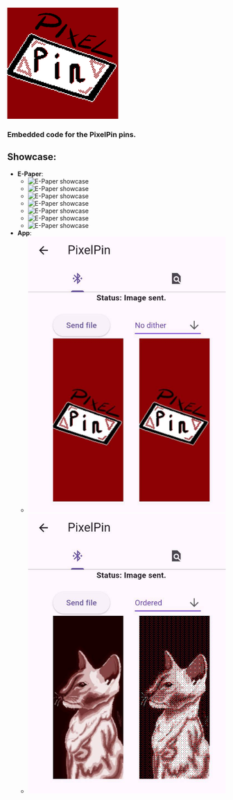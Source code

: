 ![Logo icon](docs/icon.png "Logo icon")

### Embedded code for the PixelPin pins.

## Showcase:
* **E-Paper**:
    * ![E-Paper showcase](docs/epd1.jpg "E-Paper showcase")
    * ![E-Paper showcase](docs/epd2.jpg "E-Paper showcase")
    * ![E-Paper showcase](docs/epd3.jpg "E-Paper showcase")
    * ![E-Paper showcase](docs/epd4.jpg "E-Paper showcase")
    * ![E-Paper showcase](docs/epd5.jpg "E-Paper showcase")
    * ![E-Paper showcase](docs/epd6.jpg "E-Paper showcase")
    * ![E-Paper showcase](docs/epd7.jpg "E-Paper showcase")
* **App**:
    * ![App showcase](docs/app1.jpg "App showcase")
    * ![App showcase](docs/app2.jpg "App showcase")
